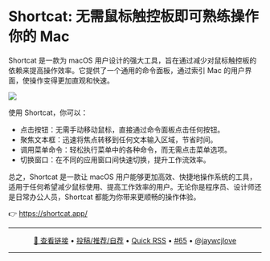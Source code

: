 Shortcat: 无需鼠标触控板即可熟练操作你的 Mac
===

Shortcat 是一款为 macOS 用户设计的强大工具，旨在通过减少对鼠标触控板的依赖来提高操作效率。它提供了一个通用的命令面板，通过索引 Mac 的用户界面，使操作变得更加直观和快速。

![](https://github.com/user-attachments/assets/a50be6a8-9aa3-471b-94d2-8e7644b60b2f)

使用 Shortcat，你可以：

- 点击按钮：无需手动移动鼠标，直接通过命令面板点击任何按钮。
- 聚焦文本框：迅速将焦点转移到任何文本输入区域，节省时间。
- 调用菜单命令：轻松执行菜单中的各种命令，而无需点击菜单选项。
-  切换窗口：在不同的应用窗口间快速切换，提升工作流效率。

总之，Shortcat 是一款让 macOS 用户能够更加高效、快捷地操作系统的工具，适用于任何希望减少鼠标使用、提高工作效率的用户。无论你是程序员、设计师还是日常办公人员，Shortcat 都能为你带来更顺畅的操作体验。

👉 https://shortcat.app/

---

<p align="center">
<a href="https://shortcat.app/" target="_blank">🔗 查看链接</a> • 
<a href="https://github.com/jaywcjlove/quick-rss/issues/new/choose" target="_blank">投稿/推荐/自荐</a> • 
<a href="https://wangchujiang.com/quick-rss/feeds/index.html" target="_blank">Quick RSS</a> • 
<a href="https://github.com/jaywcjlove/quick-rss/issues/65" target="_blank">#65</a> • 
<a href="https://github.com/jaywcjlove" target="_blank">@jaywcjlove</a>
</p>

---
    